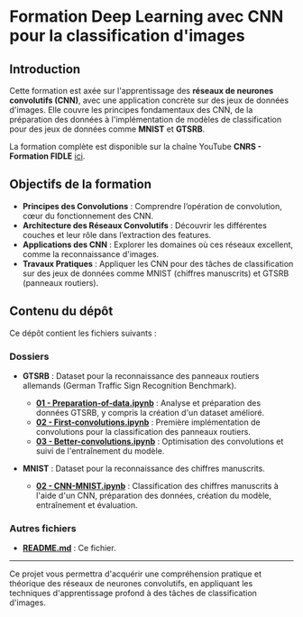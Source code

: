 # Formation Deep Learning avec CNN pour la classification d'images

## Introduction

Cette formation est axée sur l'apprentissage des **réseaux de neurones convolutifs (CNN)**, avec une application concrète sur des jeux de données d'images. Elle couvre les principes fondamentaux des CNN, de la préparation des données à l'implémentation de modèles de classification pour des jeux de données comme **MNIST** et **GTSRB**.

La formation complète est disponible sur la chaîne YouTube **CNRS - Formation FIDLE** [ici](https://www.youtube.com/@CNRS-FIDLE).

## Objectifs de la formation

- **Principes des Convolutions** : Comprendre l’opération de convolution, cœur du fonctionnement des CNN.
- **Architecture des Réseaux Convolutifs** : Découvrir les différentes couches et leur rôle dans l’extraction des features.
- **Applications des CNN** : Explorer les domaines où ces réseaux excellent, comme la reconnaissance d'images.
- **Travaux Pratiques** : Appliquer les CNN pour des tâches de classification sur des jeux de données comme MNIST (chiffres manuscrits) et GTSRB (panneaux routiers).

## Contenu du dépôt

Ce dépôt contient les fichiers suivants :

### Dossiers

- **GTSRB** : Dataset pour la reconnaissance des panneaux routiers allemands (German Traffic Sign Recognition Benchmark).
  - **[01 - Preparation-of-data.ipynb](./GTSRB/01%20-%20Preparation-of-data.ipynb)** : Analyse et préparation des données GTSRB, y compris la création d'un dataset amélioré.
  - **[02 - First-convolutions.ipynb](./GTSRB/02%20-%20First-convolutions.ipynb)** : Première implémentation de convolutions pour la classification des panneaux routiers.
  - **[03 - Better-convolutions.ipynb](./GTSRB/03%20-%20Better-convolutions.ipynb)** : Optimisation des convolutions et suivi de l'entraînement du modèle.

- **MNIST** : Dataset pour la reconnaissance des chiffres manuscrits.
  - **[02 - CNN-MNIST.ipynb](./MNIST/02%20-%20CNN-MNIST.ipynb)** : Classification des chiffres manuscrits à l'aide d'un CNN, préparation des données, création du modèle, entraînement et évaluation.

### Autres fichiers

- **[README.md](./README.md)** : Ce fichier.

---

Ce projet vous permettra d'acquérir une compréhension pratique et théorique des réseaux de neurones convolutifs, en appliquant les techniques d'apprentissage profond à des tâches de classification d'images.
